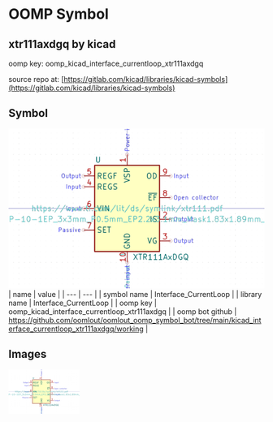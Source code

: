 # OOMP Symbol  
## xtr111axdgq  by kicad  
  
oomp key: oomp_kicad_interface_currentloop_xtr111axdgq  
  
source repo at: [https://gitlab.com/kicad/libraries/kicad-symbols](https://gitlab.com/kicad/libraries/kicad-symbols)  
## Symbol  
  
[![working.png](working_600.png)](working.png)  
| name | value | 
| --- | --- | 
| symbol name | Interface_CurrentLoop | 
| library name | Interface_CurrentLoop | 
| oomp key | oomp_kicad_interface_currentloop_xtr111axdgq | 
| oomp bot github | https://github.com/oomlout/oomlout_oomp_symbol_bot/tree/main/kicad_interface_currentloop_xtr111axdgq/working | 
## Images  
  
[![working.png](working_140.png)](working.png)  
